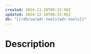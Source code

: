 ```yaml
---
created: 2024-11-28T09:23:56Z
updated: 2024-12-10T08:33:05Z
db: "[[!db/sw/adr-tools|adr-tools]]"
---
```

# Description